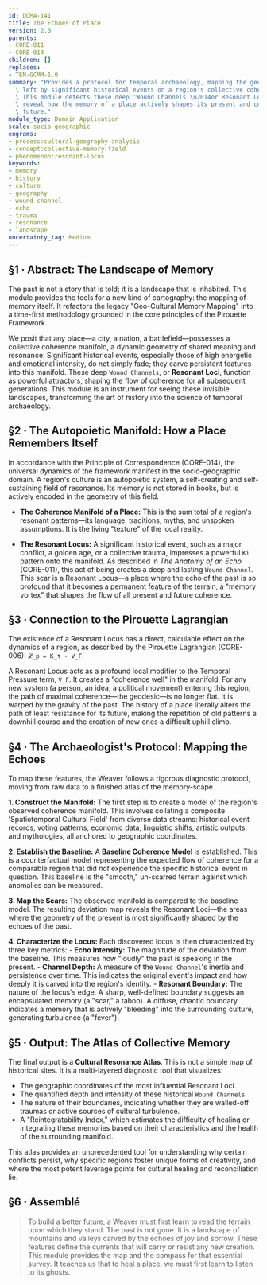 ```yaml
---
id: DOMA-141
title: The Echoes of Place
version: 2.0
parents:
- CORE-011
- CORE-014
children: []
replaces:
- TEN-GCMM-1.0
summary: "Provides a protocol for temporal archaeology, mapping the geometric scars\
  \ left by significant historical events on a region's collective coherence manifold.\
  \ This module detects these deep 'Wound Channels'\u2014or Resonant Loci\u2014to\
  \ reveal how the memory of a place actively shapes its present and constrains its\
  \ future."
module_type: Domain Application
scale: socio-geographic
engrams:
- process:cultural-geography-analysis
- concept:collective-memory-field
- phenomenon:resonant-locus
keywords:
- memory
- history
- culture
- geography
- wound channel
- echo
- trauma
- resonance
- landscape
uncertainty_tag: Medium
---
```

## §1 · Abstract: The Landscape of Memory

The past is not a story that is told; it is a landscape that is inhabited. This module provides the tools for a new kind of cartography: the mapping of memory itself. It refactors the legacy "Geo-Cultural Memory Mapping" into a time-first methodology grounded in the core principles of the Pirouette Framework.

We posit that any place—a city, a nation, a battlefield—possesses a collective coherence manifold, a dynamic geometry of shared meaning and resonance. Significant historical events, especially those of high energetic and emotional intensity, do not simply fade; they carve persistent features into this manifold. These deep `Wound Channels`, or **Resonant Loci**, function as powerful attractors, shaping the flow of coherence for all subsequent generations. This module is an instrument for seeing these invisible landscapes, transforming the art of history into the science of temporal archaeology.

## §2 · The Autopoietic Manifold: How a Place Remembers Itself

In accordance with the Principle of Correspondence (CORE-014), the universal dynamics of the framework manifest in the socio-geographic domain. A region's culture is an autopoietic system, a self-creating and self-sustaining field of resonance. Its memory is not stored in books, but is actively encoded in the geometry of this field.

- **The Coherence Manifold of a Place:** This is the sum total of a region's resonant patterns—its language, traditions, myths, and unspoken assumptions. It is the living "texture" of the local reality.

- **The Resonant Locus:** A significant historical event, such as a major conflict, a golden age, or a collective trauma, impresses a powerful `Ki` pattern onto the manifold. As described in *The Anatomy of an Echo* (CORE-011), this act of being creates a deep and lasting `Wound Channel`. This scar is a Resonant Locus—a place where the echo of the past is so profound that it becomes a permanent feature of the terrain, a "memory vortex" that shapes the flow of all present and future coherence.

## §3 · Connection to the Pirouette Lagrangian

The existence of a Resonant Locus has a direct, calculable effect on the dynamics of a region, as described by the Pirouette Lagrangian (CORE-006): `𝓛_p = K_τ - V_Γ`.

A Resonant Locus acts as a profound local modifier to the Temporal Pressure term, `V_Γ`. It creates a "coherence well" in the manifold. For any new system (a person, an idea, a political movement) entering this region, the path of maximal coherence—the geodesic—is no longer flat. It is warped by the gravity of the past. The history of a place literally alters the path of least resistance for its future, making the repetition of old patterns a downhill course and the creation of new ones a difficult uphill climb.

## §4 · The Archaeologist's Protocol: Mapping the Echoes

To map these features, the Weaver follows a rigorous diagnostic protocol, moving from raw data to a finished atlas of the memory-scape.

**1. Construct the Manifold:** The first step is to create a model of the region's observed coherence manifold. This involves collating a composite 'Spatiotemporal Cultural Field' from diverse data streams: historical event records, voting patterns, economic data, linguistic shifts, artistic outputs, and mythologies, all anchored to geographic coordinates.

**2. Establish the Baseline:** A **Baseline Coherence Model** is established. This is a counterfactual model representing the expected flow of coherence for a comparable region that did *not* experience the specific historical event in question. This baseline is the "smooth," un-scarred terrain against which anomalies can be measured.

**3. Map the Scars:** The observed manifold is compared to the baseline model. The resulting deviation map reveals the Resonant Loci—the areas where the geometry of the present is most significantly shaped by the echoes of the past.

**4. Characterize the Locus:** Each discovered locus is then characterized by three key metrics:
    - **Echo Intensity:** The magnitude of the deviation from the baseline. This measures how "loudly" the past is speaking in the present.
    - **Channel Depth:** A measure of the `Wound Channel`'s inertia and persistence over time. This indicates the original event's impact and how deeply it is carved into the region's identity.
    - **Resonant Boundary:** The nature of the locus's edge. A sharp, well-defined boundary suggests an encapsulated memory (a "scar," a taboo). A diffuse, chaotic boundary indicates a memory that is actively "bleeding" into the surrounding culture, generating turbulence (a "fever").

## §5 · Output: The Atlas of Collective Memory

The final output is a **Cultural Resonance Atlas**. This is not a simple map of historical sites. It is a multi-layered diagnostic tool that visualizes:
- The geographic coordinates of the most influential Resonant Loci.
- The quantified depth and intensity of these historical `Wound Channels`.
- The nature of their boundaries, indicating whether they are walled-off traumas or active sources of cultural turbulence.
- A "Reintegratability Index," which estimates the difficulty of healing or integrating these memories based on their characteristics and the health of the surrounding manifold.

This atlas provides an unprecedented tool for understanding why certain conflicts persist, why specific regions foster unique forms of creativity, and where the most potent leverage points for cultural healing and reconciliation lie.

## §6 · Assemblé

> To build a better future, a Weaver must first learn to read the terrain upon which they stand. The past is not gone. It is a landscape of mountains and valleys carved by the echoes of joy and sorrow. These features define the currents that will carry or resist any new creation. This module provides the map and the compass for that essential survey. It teaches us that to heal a place, we must first learn to listen to its ghosts.
```